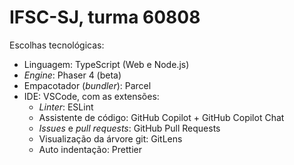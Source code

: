 # IFSC-SJ, turma 60808

Escolhas tecnológicas:

- Linguagem: TypeScript (Web e Node.js)
- *Engine*: Phaser 4 (beta)
- Empacotador (*bundler*): Parcel
- IDE: VSCode, com as extensões:
  - *Linter*: ESLint
  - Assistente de código: GitHub Copilot + GitHub Copilot Chat
  - *Issues* e *pull requests*: GitHub Pull Requests
  - Visualização da árvore git: GitLens
  - Auto indentação: Prettier
